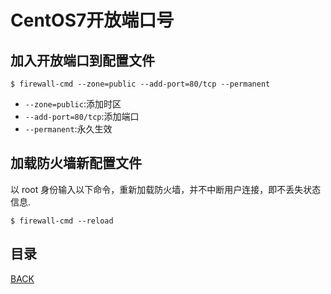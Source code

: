 # CentOS7开放端口号

## 加入开放端口到配置文件

```shell
$ firewall-cmd --zone=public --add-port=80/tcp --permanent
```

- `--zone=public`:添加时区
- `--add-port=80/tcp`:添加端口
- `--permanent`:永久生效

## 加载防火墙新配置文件

以 root 身份输入以下命令，重新加载防火墙，并不中断用户连接，即不丢失状态信息.

```shell
$ firewall-cmd --reload
```

## 目录
[BACK](../../README.md)